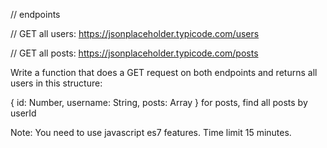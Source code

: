 // endpoints

// GET all users: https://jsonplaceholder.typicode.com/users

// GET all posts: https://jsonplaceholder.typicode.com/posts

 Write a function that does a GET request on both endpoints and returns all users in this structure:
 
 { id: Number, username: String, posts: Array }
 for posts, find all posts by userId


Note: You need to use javascript es7 features. Time limit 15 minutes.